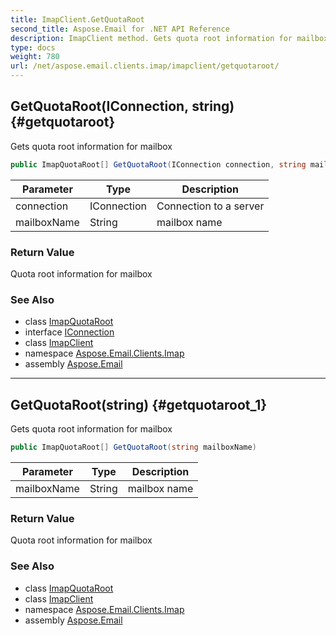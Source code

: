 ```yaml
---
title: ImapClient.GetQuotaRoot
second_title: Aspose.Email for .NET API Reference
description: ImapClient method. Gets quota root information for mailbox
type: docs
weight: 780
url: /net/aspose.email.clients.imap/imapclient/getquotaroot/
---
```

## GetQuotaRoot(IConnection, string) {#getquotaroot}

Gets quota root information for mailbox

```csharp
public ImapQuotaRoot[] GetQuotaRoot(IConnection connection, string mailboxName)
```

| Parameter | Type | Description |
| --- | --- | --- |
| connection | IConnection | Connection to a server |
| mailboxName | String | mailbox name |

### Return Value

Quota root information for mailbox

### See Also

* class [ImapQuotaRoot](../../imapquotaroot/)
* interface [IConnection](../../../aspose.email.clients/iconnection/)
* class [ImapClient](../)
* namespace [Aspose.Email.Clients.Imap](../../imapclient/)
* assembly [Aspose.Email](../../../)

---

## GetQuotaRoot(string) {#getquotaroot_1}

Gets quota root information for mailbox

```csharp
public ImapQuotaRoot[] GetQuotaRoot(string mailboxName)
```

| Parameter | Type | Description |
| --- | --- | --- |
| mailboxName | String | mailbox name |

### Return Value

Quota root information for mailbox

### See Also

* class [ImapQuotaRoot](../../imapquotaroot/)
* class [ImapClient](../)
* namespace [Aspose.Email.Clients.Imap](../../imapclient/)
* assembly [Aspose.Email](../../../)



